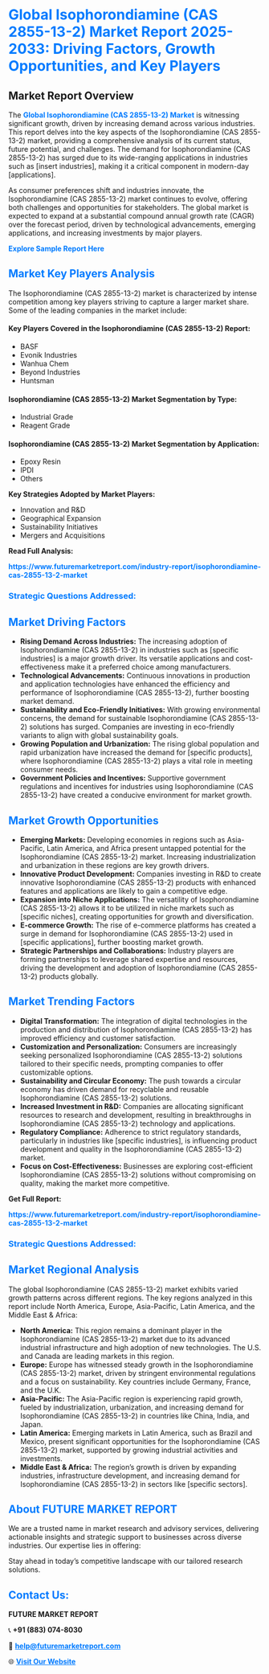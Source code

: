 <h1 style="color: #007BFF;">Global Isophorondiamine (CAS 2855-13-2) Market Report 2025-2033: Driving Factors, Growth Opportunities, and Key Players</h1>

<section id="overview">
<h2>Market Report Overview</h2>
<p>The <a href="https://www.futuremarketreport.com/industry-report/isophorondiamine-cas-2855-13-2-market" style="color: #007BFF; text-decoration: none;"><strong>Global Isophorondiamine (CAS 2855-13-2) Market</strong></a> is witnessing significant growth, driven by increasing demand across various industries. This report delves into the key aspects of the Isophorondiamine (CAS 2855-13-2) market, providing a comprehensive analysis of its current status, future potential, and challenges. The demand for Isophorondiamine (CAS 2855-13-2) has surged due to its wide-ranging applications in industries such as [insert industries], making it a critical component in modern-day [applications].</p>
<p>As consumer preferences shift and industries innovate, the Isophorondiamine (CAS 2855-13-2) market continues to evolve, offering both challenges and opportunities for stakeholders. The global market is expected to expand at a substantial compound annual growth rate (CAGR) over the forecast period, driven by technological advancements, emerging applications, and increasing investments by major players.</p>
</section>

<section id="overview">
<p><a href="https://www.futuremarketreport.com/request-sample/reportId=85333" style="color: #007BFF; text-decoration: none;"><strong>Explore Sample Report Here</strong></a></p>
</section>

<section id="key-players">
<h2 style="color: #007BFF;">Market Key Players Analysis</h2>
<p>The Isophorondiamine (CAS 2855-13-2) market is characterized by intense competition among key players striving to capture a larger market share. Some of the leading companies in the market include:</p>
<h4>Key Players Covered in the Isophorondiamine (CAS 2855-13-2) Report:</h4>
<ul><li>BASF</li><li>Evonik Industries</li><li>Wanhua Chem</li><li>Beyond Industries</li><li>Huntsman</li></ul>
<h4>Isophorondiamine (CAS 2855-13-2) Market Segmentation by Type:</h4>
<ul><li>Industrial Grade</li><li>Reagent Grade</li></ul>

<h4>Isophorondiamine (CAS 2855-13-2) Market Segmentation by Application:</h4>
<ul><li>Epoxy Resin</li><li>IPDI</li><li>Others</li></ul>
<p><strong>Key Strategies Adopted by Market Players:</strong></p>
<ul>
<li>Innovation and R&D</li>
<li>Geographical Expansion</li>
<li>Sustainability Initiatives</li>
<li>Mergers and Acquisitions</li>
</ul>
</section>

<section>
<p><strong>Read Full Analysis: </strong></p><a href="https://www.futuremarketreport.com/industry-report/isophorondiamine-cas-2855-13-2-market" style="color: #007BFF; text-decoration: none;"><strong>https://www.futuremarketreport.com/industry-report/isophorondiamine-cas-2855-13-2-market</strong></a>
<h3 style="color: #007BFF;">Strategic Questions Addressed:</h3>
</section>

<section id="driving-factors">
<h2 style="color: #007BFF;">Market Driving Factors</h2>
<ul>
<li><strong>Rising Demand Across Industries:</strong> The increasing adoption of Isophorondiamine (CAS 2855-13-2) in industries such as [specific industries] is a major growth driver. Its versatile applications and cost-effectiveness make it a preferred choice among manufacturers.</li>
<li><strong>Technological Advancements:</strong> Continuous innovations in production and application technologies have enhanced the efficiency and performance of Isophorondiamine (CAS 2855-13-2), further boosting market demand.</li>
<li><strong>Sustainability and Eco-Friendly Initiatives:</strong> With growing environmental concerns, the demand for sustainable Isophorondiamine (CAS 2855-13-2) solutions has surged. Companies are investing in eco-friendly variants to align with global sustainability goals.</li>
<li><strong>Growing Population and Urbanization:</strong> The rising global population and rapid urbanization have increased the demand for [specific products], where Isophorondiamine (CAS 2855-13-2) plays a vital role in meeting consumer needs.</li>
<li><strong>Government Policies and Incentives:</strong> Supportive government regulations and incentives for industries using Isophorondiamine (CAS 2855-13-2) have created a conducive environment for market growth.</li>
</ul>
</section>

<section id="growth-opportunities">
<h2 style="color: #007BFF;">Market Growth Opportunities</h2>
<ul>
<li><strong>Emerging Markets:</strong> Developing economies in regions such as Asia-Pacific, Latin America, and Africa present untapped potential for the Isophorondiamine (CAS 2855-13-2) market. Increasing industrialization and urbanization in these regions are key growth drivers.</li>
<li><strong>Innovative Product Development:</strong> Companies investing in R&D to create innovative Isophorondiamine (CAS 2855-13-2) products with enhanced features and applications are likely to gain a competitive edge.</li>
<li><strong>Expansion into Niche Applications:</strong> The versatility of Isophorondiamine (CAS 2855-13-2) allows it to be utilized in niche markets such as [specific niches], creating opportunities for growth and diversification.</li>
<li><strong>E-commerce Growth:</strong> The rise of e-commerce platforms has created a surge in demand for Isophorondiamine (CAS 2855-13-2) used in [specific applications], further boosting market growth.</li>
<li><strong>Strategic Partnerships and Collaborations:</strong> Industry players are forming partnerships to leverage shared expertise and resources, driving the development and adoption of Isophorondiamine (CAS 2855-13-2) products globally.</li>
</ul>
</section>

<section id="trending-factors">
<h2 style="color: #007BFF;">Market Trending Factors</h2>
<ul>
<li><strong>Digital Transformation:</strong> The integration of digital technologies in the production and distribution of Isophorondiamine (CAS 2855-13-2) has improved efficiency and customer satisfaction.</li>
<li><strong>Customization and Personalization:</strong> Consumers are increasingly seeking personalized Isophorondiamine (CAS 2855-13-2) solutions tailored to their specific needs, prompting companies to offer customizable options.</li>
<li><strong>Sustainability and Circular Economy:</strong> The push towards a circular economy has driven demand for recyclable and reusable Isophorondiamine (CAS 2855-13-2) solutions.</li>
<li><strong>Increased Investment in R&D:</strong> Companies are allocating significant resources to research and development, resulting in breakthroughs in Isophorondiamine (CAS 2855-13-2) technology and applications.</li>
<li><strong>Regulatory Compliance:</strong> Adherence to strict regulatory standards, particularly in industries like [specific industries], is influencing product development and quality in the Isophorondiamine (CAS 2855-13-2) market.</li>
<li><strong>Focus on Cost-Effectiveness:</strong> Businesses are exploring cost-efficient Isophorondiamine (CAS 2855-13-2) solutions without compromising on quality, making the market more competitive.</li>
</ul>
</section>

<section>
<p><strong>Get Full Report: </strong></p><a href="https://www.futuremarketreport.com/industry-report/isophorondiamine-cas-2855-13-2-market" style="color: #007BFF; text-decoration: none;"><strong>https://www.futuremarketreport.com/industry-report/isophorondiamine-cas-2855-13-2-market</strong></a>
<h3 style="color: #007BFF;">Strategic Questions Addressed:</h3>
</section>


<section id="regional-analysis">
<h2 style="color: #007BFF;">Market Regional Analysis</h2>
<p>The global Isophorondiamine (CAS 2855-13-2) market exhibits varied growth patterns across different regions. The key regions analyzed in this report include North America, Europe, Asia-Pacific, Latin America, and the Middle East & Africa:</p>
<ul>
<li><strong>North America:</strong> This region remains a dominant player in the Isophorondiamine (CAS 2855-13-2) market due to its advanced industrial infrastructure and high adoption of new technologies. The U.S. and Canada are leading markets in this region.</li>
<li><strong>Europe:</strong> Europe has witnessed steady growth in the Isophorondiamine (CAS 2855-13-2) market, driven by stringent environmental regulations and a focus on sustainability. Key countries include Germany, France, and the U.K.</li>
<li><strong>Asia-Pacific:</strong> The Asia-Pacific region is experiencing rapid growth, fueled by industrialization, urbanization, and increasing demand for Isophorondiamine (CAS 2855-13-2) in countries like China, India, and Japan.</li>
<li><strong>Latin America:</strong> Emerging markets in Latin America, such as Brazil and Mexico, present significant opportunities for the Isophorondiamine (CAS 2855-13-2) market, supported by growing industrial activities and investments.</li>
<li><strong>Middle East & Africa:</strong> The region’s growth is driven by expanding industries, infrastructure development, and increasing demand for Isophorondiamine (CAS 2855-13-2) in sectors like [specific sectors].</li>
</ul>
</section>

<footer>
<h2 style="color: #007BFF;">About FUTURE MARKET REPORT</h2>
<p>We are a trusted name in market research and advisory services, delivering actionable insights and strategic support to businesses across diverse industries. Our expertise lies in offering:</p>

<p>Stay ahead in today’s competitive landscape with our tailored research solutions.</p>

<h2 style="color: #007BFF;">Contact Us:</h2>
<p><strong>FUTURE MARKET REPORT</strong></p>
<p>📞 <strong>+91 (883) 074-8030</strong></p>
<p>📧 <strong><a href="mailto:help@futuremarketreport.com" style="color: #007BFF;">help@futuremarketreport.com</a></strong></p>
<p>🌐 <strong><a href="https://www.futuremarketreport.com/" style="color: #007BFF;">Visit Our Website</a></strong></p>
</footer>